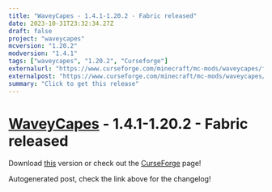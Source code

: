 ```yaml
---
title: "WaveyCapes - 1.4.1-1.20.2 - Fabric released"
date: 2023-10-31T23:32:34.27Z
draft: false
project: "waveycapes"
mcversion: "1.20.2"
modversion: "1.4.1"
tags: ["waveycapes", "1.20.2", "Curseforge"]
externalurl: "https://www.curseforge.com/minecraft/mc-mods/waveycapes/files/4830591"
externalpost: "https://www.curseforge.com/minecraft/mc-mods/waveycapes/files/4830591"
summary: "Click to get this release"
---
```

# [WaveyCapes](/project/waveycapes) - 1.4.1-1.20.2 - Fabric released
Download [this](https://www.curseforge.com/minecraft/mc-mods/waveycapes/files/4830591) version or check out the [CurseForge](https://www.curseforge.com/minecraft/mc-mods/waveycapes) page!

Autogenerated post, check the link above for the changelog!
